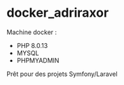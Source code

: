# docker_adriraxor

Machine docker : 
- PHP 8.0.13 
- MYSQL
- PHPMYADMIN

Prêt pour des projets Symfony/Laravel 
